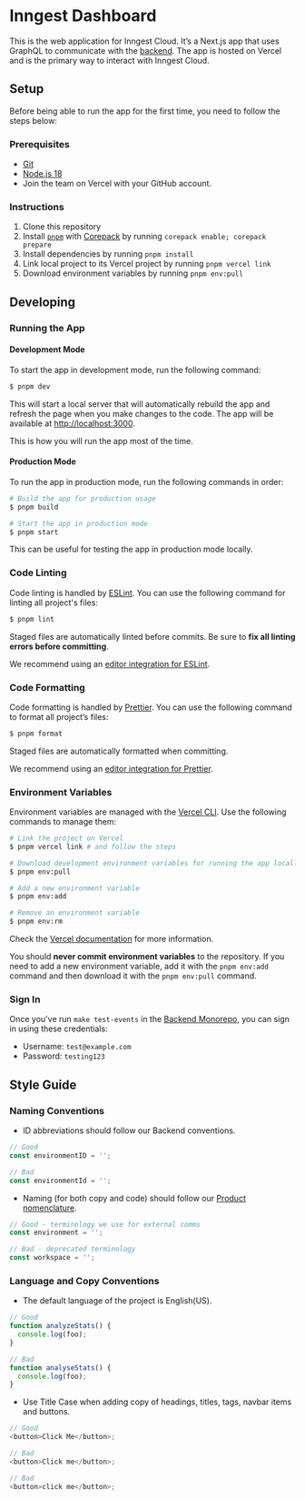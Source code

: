 # Inngest Dashboard

This is the web application for Inngest Cloud. It’s a Next.js app that uses GraphQL to communicate
with the [backend](https://github.com/inngest/monorepo). The app is hosted on Vercel and is the
primary way to interact with Inngest Cloud.

## Setup

Before being able to run the app for the first time, you need to follow the steps below:

### Prerequisites

- [Git](https://git-scm.com/downloads)
- [Node.js 18](https://nodejs.org/en/download/)
- Join the team on Vercel with your GitHub account.

### Instructions

1. Clone this repository
2. Install [`pnpm`](https://pnpm.io/) with
   [Corepack](https://nodejs.org/docs/latest-v18.x/api/corepack.html) by running
   `corepack enable; corepack prepare`
3. Install dependencies by running `pnpm install`
4. Link local project to its Vercel project by running `pnpm vercel link`
5. Download environment variables by running `pnpm env:pull`

## Developing

### Running the App

#### Development Mode

To start the app in development mode, run the following command:

```sh
$ pnpm dev
```

This will start a local server that will automatically rebuild the app and refresh the page when you
make changes to the code. The app will be available at
[http://localhost:3000](http://localhost:3000).

This is how you will run the app most of the time.

#### Production Mode

To run the app in production mode, run the following commands in order:

```sh
# Build the app for production usage
$ pnpm build

# Start the app in production mode
$ pnpm start
```

This can be useful for testing the app in production mode locally.

### Code Linting

Code linting is handled by [ESLint](https://eslint.org/). You can use the following command for
linting all project's files:

```sh
$ pnpm lint
```

Staged files are automatically linted before commits. Be sure to **fix all linting errors before
committing**.

We recommend using an [editor integration for ESLint](https://eslint.org/docs/user-guide/integrations).

### Code Formatting

Code formatting is handled by [Prettier](https://prettier.io/). You can use the following command to
format all project’s files:

```sh
$ pnpm format
```

Staged files are automatically formatted when committing.

We recommend using an [editor integration for Prettier](https://prettier.io/docs/en/editors.html).

### Environment Variables

Environment variables are managed with the [Vercel CLI](https://vercel.com/docs/cli/env). Use the
following commands to manage them:

```sh
# Link the project on Vercel
$ pnpm vercel link # and follow the steps

# Download development environment variables for running the app locally
$ pnpm env:pull

# Add a new environment variable
$ pnpm env:add

# Remove an environment variable
$ pnpm env:rm
```

Check the [Vercel documentation](https://vercel.com/docs/concepts/projects/environment-variables)
for more information.

You should **never commit environment variables** to the repository. If you need to add a new
environment variable, add it with the `pnpm env:add` command and then download it with the
`pnpm env:pull` command.

### Sign In

Once you've run `make test-events` in the [Backend Monorepo](https://github.com/inngest/monorepo),
you can sign in using these credentials:

- Username: `test@example.com`
- Password: `testing123`

## Style Guide

### Naming Conventions

- ID abbreviations should follow our Backend conventions.

```javascript
// Good
const environmentID = '';

// Bad
const environmentId = '';
```

- Naming (for both copy and code) should follow our [Product nomenclature](https://www.notion.so/inngest/Nomenclature-Taxonomy-aba427349a724183b90784f0b80d5a35).

```javascript
// Good - terminology we use for external comms
const environment = '';

// Bad - deprecated terminology
const workspace = '';
```

### Language and Copy Conventions

- The default language of the project is English(US).

```javascript
// Good
function analyzeStats() {
  console.log(foo);
}

// Bad
function analyseStats() {
  console.log(foo);
}
```

- Use Title Case when adding copy of headings, titles, tags, navbar items and buttons.

```javascript
// Good
<button>Click Me</button>;

// Bad
<button>Click me</button>;

// Bad
<button>click me</button>;
```
